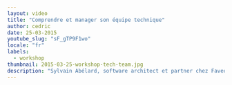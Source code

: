 ```yaml
---
layout: video
title: "Comprendre et manager son équipe technique"
author: cedric
date: 25-03-2015
youtube_slug: "sF_gTP9F1wo"
locale: "fr"
labels:
  - workshop
thumbnail: 2015-03-25-workshop-tech-team.jpg
description: "Sylvain Abélard, software architect et partner chez Faveod vous plonge au milieu de situations complexes qu'il vous faudra comprendre et intégrer avant de reprendre le cap de la création de valeur pour vous et vos clients."
---
```

